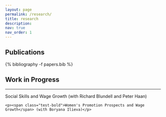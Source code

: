 ```yaml
---
layout: page
permalink: /research/
title: research
description: 
nav: true
nav_order: 1
---
```


<!-- _pages/publications.md -->

<!-- Bibsearch Feature  {% include bib_search.liquid %}  -->


<div class="publications">
    <h2>Publications</h2>
    {% bibliography -f papers.bib %}
</div>

<!-- use jekyll liquid command to comment out>
{% comment %}
<div class="publications">
<h2>Working Papers</h2>
{% bibliography -f workingpapers.bib %}
</div>
{% endcomment %}


<div style="height: 100px;"></div>


<!-- inside div block in md file need to use html code -->
<div class="publications">
  <h2>Work in Progress</h2>
  <hr>
    <p><span class="test-bold">Social Skills and Wage Growth</span> (with Richard Blundell and Peter Haan)</p>

    <p><span class="test-bold">Women's Promotion Prospects and Wage Growth</span> (with Boryana Ilieva)</p>



</div>